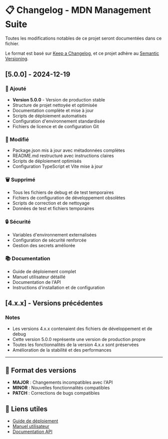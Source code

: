 # 📋 Changelog - MDN Management Suite

Toutes les modifications notables de ce projet seront documentées dans ce fichier.

Le format est basé sur [Keep a Changelog](https://keepachangelog.com/fr/1.0.0/),
et ce projet adhère au [Semantic Versioning](https://semver.org/lang/fr/).

## [5.0.0] - 2024-12-19

### 🚀 Ajouté
- **Version 5.0.0** - Version de production stable
- Structure de projet nettoyée et optimisée
- Documentation complète et mise à jour
- Scripts de déploiement automatisés
- Configuration d'environnement standardisée
- Fichiers de licence et de configuration Git

### 🔧 Modifié
- Package.json mis à jour avec métadonnées complètes
- README.md restructuré avec instructions claires
- Scripts de déploiement optimisés
- Configuration TypeScript et Vite mise à jour

### 🗑️ Supprimé
- Tous les fichiers de debug et de test temporaires
- Fichiers de configuration de développement obsolètes
- Scripts de correction et de nettoyage
- Données de test et fichiers temporaires

### 🔒 Sécurité
- Variables d'environnement externalisées
- Configuration de sécurité renforcée
- Gestion des secrets améliorée

### 📚 Documentation
- Guide de déploiement complet
- Manuel utilisateur détaillé
- Documentation de l'API
- Instructions d'installation et de configuration

## [4.x.x] - Versions précédentes

### Notes
- Les versions 4.x.x contenaient des fichiers de développement et de debug
- Cette version 5.0.0 représente une version de production propre
- Toutes les fonctionnalités de la version 4.x.x sont préservées
- Amélioration de la stabilité et des performances

---

## 📝 Format des versions

- **MAJOR** : Changements incompatibles avec l'API
- **MINOR** : Nouvelles fonctionnalités compatibles
- **PATCH** : Corrections de bugs compatibles

## 🔗 Liens utiles

- [Guide de déploiement](./DEPLOYMENT.md)
- [Manuel utilisateur](./MANUEL_UTILISATEUR.md)
- [Documentation API](./README.md)

